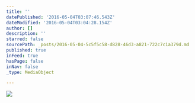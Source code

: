 ```yaml
---
title: ''
datePublished: '2016-05-04T03:07:46.543Z'
dateModified: '2016-05-04T03:04:28.154Z'
author: []
description: ''
starred: false
sourcePath: _posts/2016-05-04-5c5f5c58-d828-46d3-a821-722c7c1a379d.md
published: true
inFeed: true
hasPage: false
inNav: false
_type: MediaObject

---
```

![](https://the-grid-user-content.s3-us-west-2.amazonaws.com/ca30a4dc-89b8-4411-8426-7f4491839bd6.jpg)